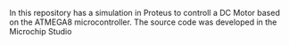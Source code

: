 In this repository has a simulation in Proteus to controll a DC Motor based on the ATMEGA8 microcontroller.
The source code was developed in the Microchip Studio
